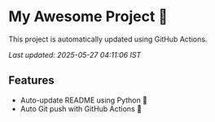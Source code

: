 # My Awesome Project 🚀

This project is automatically updated using GitHub Actions.

_Last updated: 2025-05-27 04:11:06 IST_

## Features
- Auto-update README using Python 🐍
- Auto Git push with GitHub Actions 🤖
